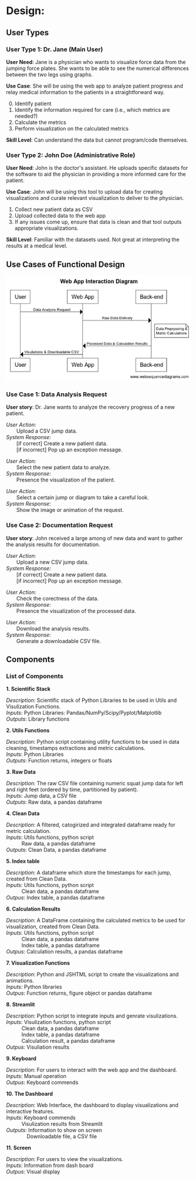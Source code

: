 # Design:

## User Types

### User Type 1: Dr. Jane (Main User)

**User Need**: Jane is a physician who wants to visualize force data from the jumping force plates. She wants to be able to see the numerical differences between the two legs using graphs.

**Use Case**: She will be using the web app to analyze patient progress and relay medical information to the patients in a straightforward way.

0. Identify patient
1. Identify the information required for care (i.e., which metrics are needed?)
2. Calculate the metrics
3. Perform visualization on the calculated metrics

**Skill Level**: Can understand the data but cannot program/code themselves.



### User Type 2: John Doe (Administrative Role)

**User Need**: John is the doctor's assistant. He uploads specific datasets for the software to aid the physician in providing a more informed care for the patient.

**Use Case**: John will be using this tool to upload data for creating visualizations and curate relevant visualization to deliver to the physician.

1. Collect new patient data as CSV
2. Upload collected data to the web app
3. If any issues come up, ensure that data is clean and that tool outputs appropriate visualizations. 

**Skill Level**: Familiar with the datasets used. Not great at interpreting the results at a medical level.


## Use Cases of Functional Design

![Alt text](./Interaction_Diagram.png?raw=true)

### Use Case 1: Data Analysis Request

**User story**: Dr. Jane wants to analyze the recovery progress of a new patient.  

*User Action:*    
&ensp;&ensp;&ensp;&ensp;Upload a CSV jump data.  
*System Response:*  
&ensp;&ensp;&ensp;&ensp;[if correct] Create a new patient data.  
&ensp;&ensp;&ensp;&ensp;[if incorrect] Pop up an exception message.  

*User Action:*  
&ensp;&ensp;&ensp;&ensp;Select the new patient data to analyze.  
*System Response:*  
&ensp;&ensp;&ensp;&ensp;Presence the visualization of the patient.  

*User Action:*  
&ensp;&ensp;&ensp;&ensp;Select a certain jump or diagram to take a careful look.  
*System Response:*  
&ensp;&ensp;&ensp;&ensp;Show the image or animation of the request.  


### Use Case 2: Documentation Request

**User story**: John received a large among of new data and want to gather the analysis results for documentation.

*User Action:*  
&ensp;&ensp;&ensp;&ensp;Upload a new CSV jump data.  
*System Response:*  
&ensp;&ensp;&ensp;&ensp;[if correct] Create a new patient data.  
&ensp;&ensp;&ensp;&ensp;[if incorrect] Pop up an exception message.  

*User Action:*  
&ensp;&ensp;&ensp;&ensp;Check the corectness of the data.  
*System Response:*  
&ensp;&ensp;&ensp;&ensp;Presence the visualization of the processed data.  

*User Action:*  
&ensp;&ensp;&ensp;&ensp;Download the analysis results.  
*System Response:*  
&ensp;&ensp;&ensp;&ensp;Generate a downloadable CSV file.  



## Components

### List of Components

**1. Scientific Stack**

*Description*: Scientific stack of Python Libraries to be used in Utils and Visulization Functions.  
*Inputs*: Python Libraries: Pandas/NumPy/Scipy/Pyplot/Matplotlib  
*Outputs*: Library functions  

**2. Utils Functions**

*Description*: Python script containing utility functions to be used in data cleaning, timestamps extractions and metric calculations.  
*Inputs*: Python Libraries  
*Outputs*: Function returns, integers or floats  

**3. Raw Data** 

*Description*: The raw CSV file containing numeric squat jump data for left and right feet (ordered by time, partitioned by patient).  
*Inputs*: Jump data, a CSV file  
*Outputs*: Raw data, a pandas dataframe  

**4. Clean Data**

*Description*: A filtered, catogirized and integrated dataframe ready for metric calculation.  
*Inputs*: Utils functions, python script  
&ensp;&ensp;&ensp;&ensp;&ensp;&ensp;Raw data, a pandas dataframe  
*Outputs*: Clean Data, a pandas dataframe  

**5. Index table**

*Description*: A dataframe which store the timestamps for each jump, created from Clean Data.  
*Inputs*: Utils functions, python script  
&ensp;&ensp;&ensp;&ensp;&ensp;&ensp;Clean data, a pandas dataframe  
*Outpus*: Index table, a pandas dataframe  

**6. Calculation Results** 

*Description*: A DataFrame containing the calculated metrics to be used for visualization, created from Clean Data.  
*Inputs*: Utils functions, python script  
&ensp;&ensp;&ensp;&ensp;&ensp;&ensp;Clean data, a pandas dataframe   
&ensp;&ensp;&ensp;&ensp;&ensp;&ensp;Index table, a pandas dataframe  
*Outpus*: Calculation results, a pandas dataframe  

**7. Visualization Functions**

*Description*: Python and JSHTML script to create the visualizations and animations.  
*Inputs*: Python libraries  
*Outpus*: Function returns, figure object or pandas dataframe  

**8. Streamlit**

*Description*: Python script to integrate inputs and genrate visulizations.  
*Inputs*: Visulization functions, python script  
&ensp;&ensp;&ensp;&ensp;&ensp;&ensp;Clean data, a pandas dataframe  
&ensp;&ensp;&ensp;&ensp;&ensp;&ensp;Index table, a pandas dataframe  
&ensp;&ensp;&ensp;&ensp;&ensp;&ensp;Calculation result, a pandas dataframe  
*Outpus*: Visuliation results  

**9. Keyboard**

*Description*: For users to interact with the web app and the dashboard.  
*Inputs*: Manual operation  
*Outpus*: Keyboard commends  

**10. The Dashboard**

*Description*: Web Interface, the dashboard to display visualizations and interactive features.  
*Inputs*: Keyboard commends  
&ensp;&ensp;&ensp;&ensp;&ensp;&ensp;Visulization results from Streamlit  
*Outputs*: Information to show on screen  
&ensp;&ensp;&ensp;&ensp;&ensp;&ensp;&ensp;&ensp;Downloadable file, a CSV file  

**11. Screen**

*Description*: For users to view the visualizations.  
*Inputs*: Information from dash board  
*Outpus*: Visual display  

